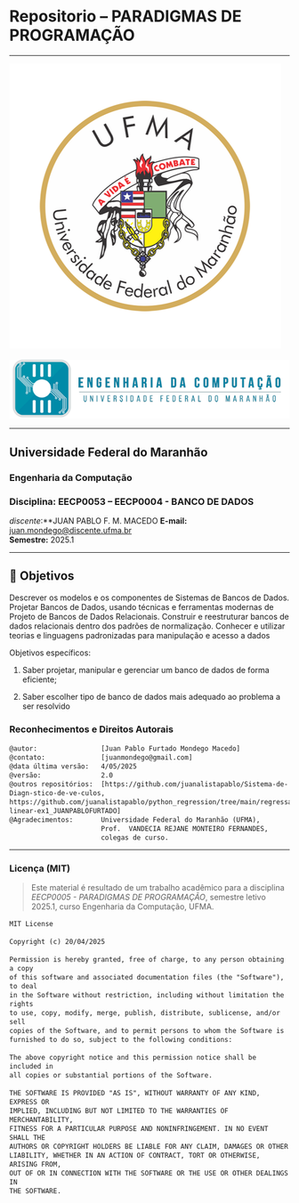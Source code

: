 # Repositorio –  **PARADIGMAS DE PROGRAMAÇÃO**

---

![UFMA](./ufma_logo.png)&nbsp;&nbsp;&nbsp;&nbsp;![Engenharia da Computação](./eng_comp_logo.png)

---

## Universidade Federal do Maranhão  
### Engenharia da Computação  
### Disciplina: EECP0053 – **EECP0004 - BANCO DE DADOS**  
*discente*:**JUAN PABLO F. M. MACEDO
**E-mail:** <juan.mondego@discente.ufma.br>  
**Semestre:** 2025.1  

---

## 🎯 Objetivos

Descrever os modelos e os componentes de Sistemas de Bancos de Dados. Projetar Bancos de Dados, usando técnicas e ferramentas modernas de Projeto de Bancos de Dados Relacionais. Construir e reestruturar bancos de dados relacionais dentro dos padrões de normalização. Conhecer e utilizar teorias e linguagens padronizadas para manipulação e acesso a dados

Objetivos específicos:

1.  Saber projetar, manipular e gerenciar um banco de dados de forma eficiente;

2. Saber escolher tipo de banco de dados mais adequado ao problema a ser resolvido

 


### Reconhecimentos e Direitos Autorais

```
@autor:                [Juan Pablo Furtado Mondego Macedo]
@contato:              [juanmondego@gmail.com]
@data última versão:   4/05/2025
@versão:               2.0
@outros repositórios:  [https://github.com/juanalistapablo/Sistema-de-Diagn-stico-de-ve-culos, https://github.com/juanalistapablo/python_regression/tree/main/regressao-linear-ex1_JUANPABLOFURTADO]
@Agradecimentos:       Universidade Federal do Maranhão (UFMA),
                       Prof.  VANDECIA REJANE MONTEIRO FERNANDES,
                       colegas de curso.
```

---

### Licença (MIT)

> Este material é resultado de um trabalho acadêmico para a disciplina *EECP0005 - PARADIGMAS DE PROGRAMAÇÃO*, semestre letivo 2025.1, curso Engenharia da Computação, UFMA.

```
MIT License

Copyright (c) 20/04/2025

Permission is hereby granted, free of charge, to any person obtaining a copy
of this software and associated documentation files (the "Software"), to deal
in the Software without restriction, including without limitation the rights
to use, copy, modify, merge, publish, distribute, sublicense, and/or sell
copies of the Software, and to permit persons to whom the Software is
furnished to do so, subject to the following conditions:

The above copyright notice and this permission notice shall be included in
all copies or substantial portions of the Software.

THE SOFTWARE IS PROVIDED "AS IS", WITHOUT WARRANTY OF ANY KIND, EXPRESS OR
IMPLIED, INCLUDING BUT NOT LIMITED TO THE WARRANTIES OF MERCHANTABILITY,
FITNESS FOR A PARTICULAR PURPOSE AND NONINFRINGEMENT. IN NO EVENT SHALL THE
AUTHORS OR COPYRIGHT HOLDERS BE LIABLE FOR ANY CLAIM, DAMAGES OR OTHER
LIABILITY, WHETHER IN AN ACTION OF CONTRACT, TORT OR OTHERWISE, ARISING FROM,
OUT OF OR IN CONNECTION WITH THE SOFTWARE OR THE USE OR OTHER DEALINGS IN
THE SOFTWARE.
```

